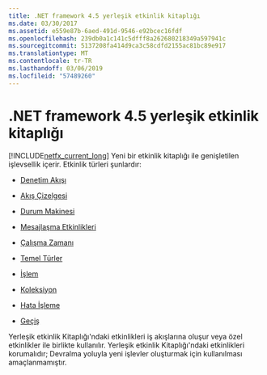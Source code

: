 ```yaml
---
title: .NET framework 4.5 yerleşik etkinlik kitaplığı
ms.date: 03/30/2017
ms.assetid: e559e87b-6aed-491d-9546-e92bcec16fdf
ms.openlocfilehash: 239db0a1c141c5dfff8a262680218349a597941c
ms.sourcegitcommit: 5137208fa414d9ca3c58cdfd2155ac81bc89e917
ms.translationtype: MT
ms.contentlocale: tr-TR
ms.lasthandoff: 03/06/2019
ms.locfileid: "57489260"
---
```

# <a name="net-framework-45-built-in-activity-library"></a>.NET framework 4.5 yerleşik etkinlik kitaplığı

[!INCLUDE[netfx_current_long](../../../includes/netfx-current-long-md.md)] Yeni bir etkinlik kitaplığı ile genişletilen işlevsellik içerir. Etkinlik türleri şunlardır:

- [Denetim Akışı](../../../docs/framework/windows-workflow-foundation/control-flow-activities-in-wf.md)

- [Akış Çizelgesi](../../../docs/framework/windows-workflow-foundation/flowchart-activities-in-wf.md)

- [Durum Makinesi](../../../docs/framework/windows-workflow-foundation/state-machine-activities-in-wf.md)

- [Mesajlaşma Etkinlikleri](../../../docs/framework/wcf/feature-details/messaging-activities.md)

- [Çalışma Zamanı](../../../docs/framework/windows-workflow-foundation/runtime-activities-in-wf.md)

- [Temel Türler](../../../docs/framework/windows-workflow-foundation/primitives-activities-in-wf.md)

- [İşlem](../../../docs/framework/windows-workflow-foundation/transaction-activities-in-wf.md)

- [Koleksiyon](../../../docs/framework/windows-workflow-foundation/collection-activities-in-wf.md)

- [Hata İşleme](../../../docs/framework/windows-workflow-foundation/error-handling-activities-in-wf.md)

- [Geçiş](../../../docs/framework/windows-workflow-foundation/migration-activity-in-wf.md)

Yerleşik etkinlik Kitaplığı'ndaki etkinlikleri iş akışlarına oluşur veya özel etkinlikler ile birlikte kullanılır. Yerleşik etkinlik Kitaplığı'ndaki etkinlikleri korumalıdır; Devralma yoluyla yeni işlevler oluşturmak için kullanılması amaçlanmamıştır.
